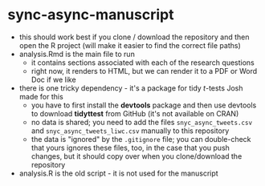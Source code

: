 # sync-async-manuscript

- this should work best if you clone / download the repository and then open the R project (will make it easier to find the correct file paths)
- analysis.Rmd is the main file to run
  - it contains sections associated with each of the research questions
  - right now, it renders to HTML, but we can render it to a PDF or Word Doc if we like
- there is one tricky dependency - it's a package for tidy *t*-tests Josh made for this
  - you have to first install the **devtools** package and then use devtools to download **tidyttest** from GitHub (it's not available on CRAN)
  - no data is shared; you need to add the files `snyc_async_tweets.csv` and `snyc_async_tweets_liwc.csv` manually to this repository
  - the data is "ignored" by the `.gitignore` file; you can double-check that yours ignores these files, too, in the case that you push changes, but it should copy over when you clone/download the repository
- analysis.R is the old script - it is not used for the manuscript 
